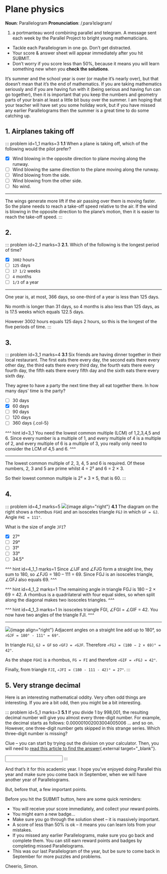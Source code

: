 # Plane physics

<div class="dictionary">

__Noun__: Parallelogram
__Pronunciation__: /ˌparəˈlɛləɡram/

1. a portmanteau word combining parallel and telegram. A message sent each
week by the Parallel Project to bright young mathematicians.

</div>

*	Tackle each Parallelogram in one go. Don’t get distracted.
*	Your score & answer sheet will appear immediately after you hit SUBMIT.
*	Don’t worry if you score less than 50%, because it means you will learn something new when you __check the solutions__.

It’s summer and the school year is over (or maybe it’s nearly over), but that doesn’t mean that it’s the end of mathematics. If you are taking mathematics seriously and if you are having fun with it (being serious and having fun can go together), then it is important that you keep the numbers and geometry parts of your brain at least a little bit busy over the summer. I am hoping that your teacher will have set you some holiday work, but if you have missed any earlier Parallelograms then the summer is a great time to do some catching up.


## 1. Airplanes taking off

::: problem id=1_1 marks=3
__1.1__ When a plane is taking off, which of the following would the pilot prefer?

* [x] Wind blowing in the opposite direction to plane moving along the runway.
* [ ] Wind blowing the same direction to the plane moving along the runway.
* [ ] Wind blowing from the side.
* [ ] Wind blowing from the other side.
* [ ] No wind.

---

The wings generate more lift if the air passing over them is moving faster. So the plane needs to reach a take-off speed relative to the air. If the wind is blowing in the opposite direction to the plane’s motion, then it is easier to reach the take-off speed.
:::


## 2.
<!--- 2010 (9) --->
::: problem id=2_1 marks=3
__2.1.__ Which of the following is the longest period of time?

* [x] `3002` hours
* [ ] `125` days
* [ ] `17 1/2` weeks
* [ ] `4` months
* [ ] `1/3` of a year

---

One year is, at most, 366 days, so one-third of a year is less than 125 days.

No month is longer than 31 days, so 4 months is also less than 125 days, as is 17.5 weeks which equals 122.5 days.

However 3002 hours equals 125 days 2 hours, so this is the longest of the five periods of time.
:::


## 3.
<!--- 2009 (18) --->
::: problem id=3_1 marks=4
__3.1__ Six friends are having dinner together in their local restaurant. The first eats there every day, the second eats there every other day, the third eats there every third day, the fourth eats there every fourth day, the fifth eats there every fifth day and the sixth eats there every sixth day.

They agree to have a party the next time they all eat together there. In how many days' time is the party?

* [ ] 30 days
* [x] 60 days
* [ ] 90 days
* [ ] 120 days
* [ ] 360 days
{.col-5}

^^^ hint id=3_1
You need the lowest common multiple (LCM) of 1,2,3,4,5 and 6. Since every number is a multiple of 1, and every multiple of 4 is a multiple of 2, and every multiple of 6 is a multiple of 3, you really only need to consider the LCM of 4,5 and 6.
^^^

---

The lowest common multiple of 2, 3, 4, 5 and 6 is required. Of these numbers, 2, 3 and 5 are prime whilst 4 = 2² and 6 = 2 × 3.

So their lowest common multiple is 2² × 3 × 5, that is 60.
:::


## 4.
<!--- 2009 (19) --->
::: problem id=4_1 marks=5
![](/resources/8-48-plane-physics/21-angles-question.gif){image align="right"}
__4.1__ The diagram on the right shows a rhombus `FGHI` and an isosceles triangle `FGJ` in which `GF = GJ`. Angle `FHI = 111°`.

What is the size of angle `JFI`?

* [x] 27°
* [ ] 29°
* [ ] 31°
* [ ] 33°
* [ ] 34.5°

^^^ hint id=4_1_1 marks=1
Since ∠IJF and ∠FJG form a straight line, they sum to 180, so ∠FJG = 180 – 111 = 69. Since FGJ is an isosceles triangle, ∠GFJ also equals 69.
^^^

^^^ hint id=4_1_2 marks=1
The remaining angle in triangle FGJ is 180 – 2 × 69 = 42. A rhombus is a quadrilateral with four equal sides, so when split along the diagonal makes two isosceles triangles.
^^^

^^^ hint id=4_1_3 marks=1
In isosceles triangle FGI, ∠FGI = ∠GIF = 42. You now have two angles of the triangle FJI.
^^^

---

![](/resources/8-48-plane-physics/21-angles-answer.gif){image align="right"}
Adjacent angles on a straight line add up to 180°, so `∠GJF = 180° - 111° = 69°`.

In triangle `FGJ`, `GJ = GF` so `∠GFJ = ∠GJF`. Therefore `∠FGJ = (180 − 2 × 69)° = 42°`.

As the shape `FGHI` is a rhombus, `FG = FI` and therefore `∠GIF = ∠FGJ = 42°`.

Finally, from triangle `FJI`, `∠JFI = (180 - 111 - 42)° = 27°`.
:::


## 5. Very strange decimal

Here is an interesting mathematical oddity. Very often odd things are interesting. If you are a bit odd, then you might be a bit interesting.

::: problem id=5_1 marks=3
__5.1__ If you divide 1 by 998,001, the resulting decimal number will give you almost every three-digit number. For example, the decimal starts as follows: 0.000001002003004005006 ... and so on. However, one three-digit number gets skipped in this strange series. Which three-digit number is missing?  

Clue – you can start by trying out the division on your calculator. Then, you will need to [read this article to find the answer](https://scienceswitch.com/2016/10/21/dividing-1-998001-yields-strange-outcome/){.external target="_blank"}.

<input solution="998"/>
:::


And that’s it for this academic year. I hope you’ve enjoyed doing Parallel this year and make sure you come back in September, when we will have another year of Parallelograms.  

But, before that, a few important points.  

Before you hit the SUBMIT button, here are some quick reminders:

*	You will receive your score immediately, and collect your reward points.
*	You might earn a new badge...  
*	Make sure you go through the solution sheet – it is massively important.
*	A score of less than 50% is ok – it means you can learn lots from your mistakes.
*	If you missed any earlier Parallelograms, make sure you go back and complete them. You can still earn reward points and badges by completing missed Parallelograms.
*   This was our last Parallelogram of the year, but be sure to come back in September for more puzzles and problems.

Cheerio,
Simon.
